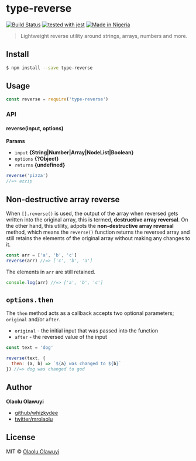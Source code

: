 # type-reverse

[![Build Status](https://api.travis-ci.com/whizkydee/type-reverse.svg?token=zXdJsUqADmau83i9KNqF&branch=dev)](https://travis-ci.org/whizkydee/type-reverse) [![tested with jest](https://img.shields.io/badge/tested_with-jest-99424f.svg)](https://github.com/facebook/jest) [![Made in Nigeria](https://img.shields.io/badge/made%20in-nigeria-008751.svg)](https://github.com/acekyd/made-in-nigeria)

> Lightweight reverse utility around strings, arrays, numbers and more.



## Install

```sh
$ npm install --save type-reverse
```


## Usage

```js
const reverse = require('type-reverse')
```

### API

#### reverse(input, options)

**Params**

* `input` **{String|Number|Array|NodeList|Boolean}**
* `options` **{?Object}**
* `returns` **{undefined}**

```js
reverse('pizza')
//=> azzip
```

## Non-destructive array reverse

When `[].reverse()` is used, the output of the array when reversed gets written into the original array, this is termed, **destructive array reversal**. On the other hand, this utility, adpots the **non-destructive array reversal** method, which means the `reverse()` function returns the reversed array and still retains the elements of the original array without making any changes to it.

```js
const arr = ['a', 'b', 'c']
reverse(arr) //=> ['c', 'b', 'a']
```

The elements in `arr` are still retained.
```js
console.log(arr) //=> ['a', 'b', 'c']
```

## `options.then`

The `then` method acts as a callback accepts two optional parameters; `original` and/or `after`.
* `original` - the initial input that was passed into the function
* `after` - the reversed value of the input

```js
const text = 'dog'

reverse(text, {
  then: (a, b) => `${a} was changed to ${b}`
}) //=> dog was changed to god
```


## Author

**Olaolu Olawuyi**

* [github/whizkydee](https://github.com/whizkydee)
* [twitter/mrolaolu](https://twitter.com/mrolaolu)

## License

MIT © [Olaolu Olawuyi](http://github.com/whizkydee)
